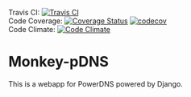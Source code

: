 Travis CI: [![Travis CI](https://travis-ci.org/rockwyc992/monkey-pdns.svg?branch=master)](https://travis-ci.org/rockwyc992/monkey-pdns)  
Code Coverage: [![Coverage Status](https://coveralls.io/repos/github/rockwyc992/monkey-pdns/badge.svg?branch=master)](https://coveralls.io/github/rockwyc992/monkey-pdns?branch=master)
[![codecov](https://codecov.io/gh/rockwyc992/monkey-pdns/branch/master/graph/badge.svg)](https://codecov.io/gh/rockwyc992/monkey-pdns)  
Code Climate: [![Code Climate](https://lima.codeclimate.com/github/rockwyc992/monkey-pdns/badges/gpa.svg)](https://lima.codeclimate.com/github/rockwyc992/monkey-pdns)  

# Monkey-pDNS
This is a webapp for PowerDNS powered by Django.

